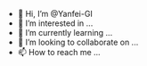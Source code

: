 - 👋 Hi, I’m @Yanfei-GI
- 👀 I’m interested in ...
- 🌱 I’m currently learning ...
- 💞️ I’m looking to collaborate on ...
- 📫 How to reach me ...

<!---
Yanfei-GI/Yanfei-GI is a ✨ special ✨ repository because its `README.md` (this file) appears on your GitHub profile.
You can click the Preview link to take a look at your changes.
--->
